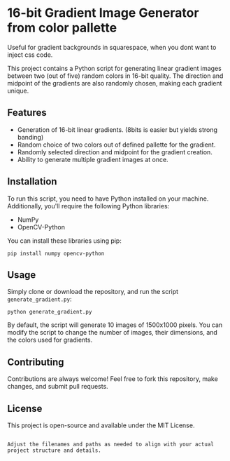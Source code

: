 # 16-bit Gradient Image Generator from color pallette

Useful for gradient backgrounds in squarespace, when you dont want to inject css code.

This project contains a Python script for generating linear gradient images between two (out of five) random colors in 16-bit quality. The direction and midpoint of the gradients are also randomly chosen, making each gradient unique.

## Features

- Generation of 16-bit linear gradients. (8bits is easier but yields strong banding)
- Random choice of two colors out of defined pallette for the gradient.
- Randomly selected direction and midpoint for the gradient creation.
- Ability to generate multiple gradient images at once.

## Installation

To run this script, you need to have Python installed on your machine. Additionally, you'll require the following Python libraries:

- NumPy
- OpenCV-Python

You can install these libraries using pip:

```
pip install numpy opencv-python
```

## Usage

Simply clone or download the repository, and run the script `generate_gradient.py`:

```
python generate_gradient.py
```

By default, the script will generate 10 images of 1500x1000 pixels. You can modify the script to change the number of images, their dimensions, and the colors used for gradients.

## Contributing

Contributions are always welcome! Feel free to fork this repository, make changes, and submit pull requests.

## License

This project is open-source and available under the MIT License.
```

Adjust the filenames and paths as needed to align with your actual project structure and details.